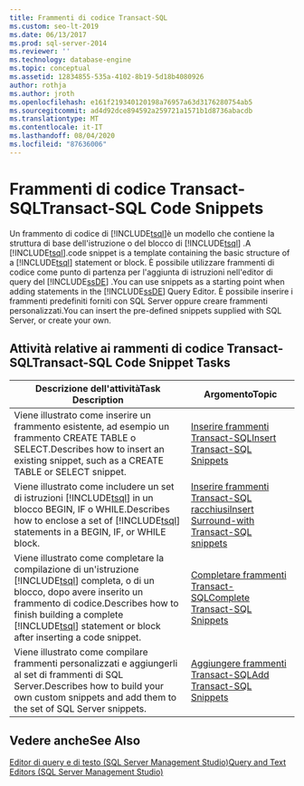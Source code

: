```yaml
---
title: Frammenti di codice Transact-SQL
ms.custom: seo-lt-2019
ms.date: 06/13/2017
ms.prod: sql-server-2014
ms.reviewer: ''
ms.technology: database-engine
ms.topic: conceptual
ms.assetid: 12834855-535a-4102-8b19-5d18b4080926
author: rothja
ms.author: jroth
ms.openlocfilehash: e161f219340120198a76957a63d3176280754ab5
ms.sourcegitcommit: ad4d92dce894592a259721a1571b1d8736abacdb
ms.translationtype: MT
ms.contentlocale: it-IT
ms.lasthandoff: 08/04/2020
ms.locfileid: "87636006"
---
```

# <a name="transact-sql-code-snippets"></a><span data-ttu-id="78bab-102">Frammenti di codice Transact-SQL</span><span class="sxs-lookup"><span data-stu-id="78bab-102">Transact-SQL Code Snippets</span></span>
  <span data-ttu-id="78bab-103">Un frammento di codice di [!INCLUDE[tsql](../../includes/tsql-md.md)]è un modello che contiene la struttura di base dell'istruzione o del blocco di [!INCLUDE[tsql](../../includes/tsql-md.md)] .</span><span class="sxs-lookup"><span data-stu-id="78bab-103">A [!INCLUDE[tsql](../../includes/tsql-md.md)].code snippet is a template containing the basic structure of a [!INCLUDE[tsql](../../includes/tsql-md.md)] statement or block.</span></span> <span data-ttu-id="78bab-104">È possibile utilizzare frammenti di codice come punto di partenza per l'aggiunta di istruzioni nell'editor di query del [!INCLUDE[ssDE](../../includes/ssde-md.md)] .</span><span class="sxs-lookup"><span data-stu-id="78bab-104">You can use snippets as a starting point when adding statements in the [!INCLUDE[ssDE](../../includes/ssde-md.md)] Query Editor.</span></span> <span data-ttu-id="78bab-105">È possibile inserire i frammenti predefiniti forniti con SQL Server oppure creare frammenti personalizzati.</span><span class="sxs-lookup"><span data-stu-id="78bab-105">You can insert the pre-defined snippets supplied with SQL Server, or create your own.</span></span>  
  
## <a name="transact-sql-code-snippet-tasks"></a><span data-ttu-id="78bab-106">Attività relative ai rammenti di codice Transact-SQL</span><span class="sxs-lookup"><span data-stu-id="78bab-106">Transact-SQL Code Snippet Tasks</span></span>  
  
|<span data-ttu-id="78bab-107">Descrizione dell'attività</span><span class="sxs-lookup"><span data-stu-id="78bab-107">Task Description</span></span>|<span data-ttu-id="78bab-108">Argomento</span><span class="sxs-lookup"><span data-stu-id="78bab-108">Topic</span></span>|  
|----------------------|-----------|  
|<span data-ttu-id="78bab-109">Viene illustrato come inserire un frammento esistente, ad esempio un frammento CREATE TABLE o SELECT.</span><span class="sxs-lookup"><span data-stu-id="78bab-109">Describes how to insert an existing snippet, such as a CREATE TABLE or SELECT snippet.</span></span>|[<span data-ttu-id="78bab-110">Inserire frammenti Transact-SQL</span><span class="sxs-lookup"><span data-stu-id="78bab-110">Insert Transact-SQL Snippets</span></span>](insert-transact-sql-snippets.md)|  
|<span data-ttu-id="78bab-111">Viene illustrato come includere un set di istruzioni [!INCLUDE[tsql](../../includes/tsql-md.md)] in un blocco BEGIN, IF o WHILE.</span><span class="sxs-lookup"><span data-stu-id="78bab-111">Describes how to enclose a set of [!INCLUDE[tsql](../../includes/tsql-md.md)] statements in a BEGIN, IF, or WHILE block.</span></span>|[<span data-ttu-id="78bab-112">Inserire frammenti Transact-SQL racchiusi</span><span class="sxs-lookup"><span data-stu-id="78bab-112">Insert Surround-with Transact-SQL snippets</span></span>](insert-surround-with-transact-sql-snippets.md)|  
|<span data-ttu-id="78bab-113">Viene illustrato come completare la compilazione di un'istruzione [!INCLUDE[tsql](../../includes/tsql-md.md)] completa, o di un blocco, dopo avere inserito un frammento di codice.</span><span class="sxs-lookup"><span data-stu-id="78bab-113">Describes how to finish building a complete [!INCLUDE[tsql](../../includes/tsql-md.md)] statement or block after inserting a code snippet.</span></span>|[<span data-ttu-id="78bab-114">Completare frammenti Transact-SQL</span><span class="sxs-lookup"><span data-stu-id="78bab-114">Complete Transact-SQL Snippets</span></span>](complete-transact-sql-snippets.md)|  
|<span data-ttu-id="78bab-115">Viene illustrato come compilare frammenti personalizzati e aggiungerli al set di frammenti di SQL Server.</span><span class="sxs-lookup"><span data-stu-id="78bab-115">Describes how to build your own custom snippets and add them to the set of SQL Server snippets.</span></span>|[<span data-ttu-id="78bab-116">Aggiungere frammenti Transact-SQL</span><span class="sxs-lookup"><span data-stu-id="78bab-116">Add Transact-SQL Snippets</span></span>](add-transact-sql-snippets.md)|  
  
## <a name="see-also"></a><span data-ttu-id="78bab-117">Vedere anche</span><span class="sxs-lookup"><span data-stu-id="78bab-117">See Also</span></span>  
 [<span data-ttu-id="78bab-118">Editor di query e di testo &#40;SQL Server Management Studio&#41;</span><span class="sxs-lookup"><span data-stu-id="78bab-118">Query and Text Editors &#40;SQL Server Management Studio&#41;</span></span>](../scripting/query-and-text-editors-sql-server-management-studio.md)  
  
  
